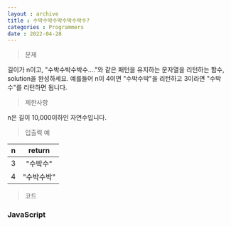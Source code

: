 ```yaml
---
layout : archive
title : 수박수박수박수박수박수?
categories : Programmers
date : 2022-04-28
---
```

> 문제<br>

길이가 n이고, "수박수박수박수...."와 같은 패턴을 유지하는 문자열을 리턴하는 함수, solution을 완성하세요. 예를들어 n이 4이면 "수박수박"을 리턴하고 3이라면 "수박수"를 리턴하면 됩니다.

> 제한사항<br>

n은 길이 10,000이하인 자연수입니다.

> 입출력 예<br>

|n|return|
|:--:|:--:|
|3|"수박수"|
|4|"수박수박"|

> 코드
### JavaScript

<script src="https://gist.github.com/kwontaehoon/f350b5909b9b8af503e72796a85a01c3.js"></script>
